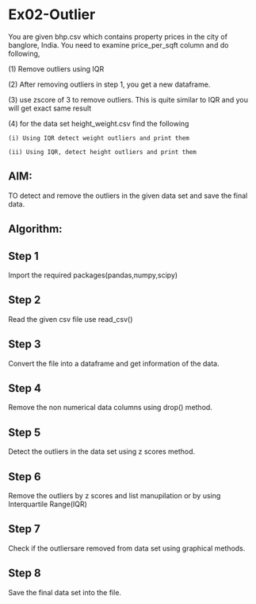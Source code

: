 # Ex02-Outlier

You are given bhp.csv which contains property prices in the city of banglore, India. You need to examine price_per_sqft column and do following,

(1) Remove outliers using IQR 

(2) After removing outliers in step 1, you get a new dataframe.

(3) use zscore of 3 to remove outliers. This is quite similar to IQR and you will get exact same result

(4) for the data set height_weight.csv find the following

    (i) Using IQR detect weight outliers and print them

    (ii) Using IQR, detect height outliers and print them 

## AIM:
TO detect and remove the outliers in the given data set and save the final data.

## Algorithm:
## Step 1
Import the required packages(pandas,numpy,scipy)

## Step 2
Read the given csv file use read_csv()

## Step 3
Convert the file into a dataframe and get information of the data.

## Step 4
Remove the non numerical data columns using drop() method.

## Step 5
Detect the outliers in the data set using z scores method.

## Step 6
Remove the outliers by z scores and list manupilation or by using Interquartile Range(IQR)

## Step 7
Check if the outliersare removed from data set using graphical methods.

## Step 8
Save the final data set into the file.
